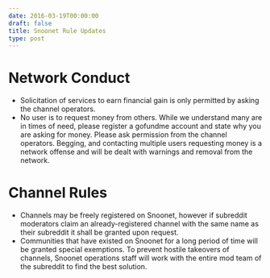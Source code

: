 ```yaml
--- 
date: 2016-03-19T00:00:00
draft: false
title: Snoonet Rule Updates
type: post
---
```


# Network Conduct

- Solicitation of services to earn financial gain is only permitted by asking the channel operators.
- No user is to request money from others. While we understand many are in times of need, please register a gofundme account and state why you are asking for money. Please ask permission from the channel operators. Begging, and contacting multiple users requesting money is a network offense and will be dealt with warnings and removal from the network.


# Channel Rules

- Channels may be freely registered on Snoonet, however if subreddit moderators claim an already-registered channel with the same name as their subreddit it shall be granted upon request.
- Communities that have existed on Snoonet for a long period of time will be granted special exemptions. To prevent hostile takeovers of channels, Snoonet operations staff will work with the entire mod team of the subreddit to find the best solution.